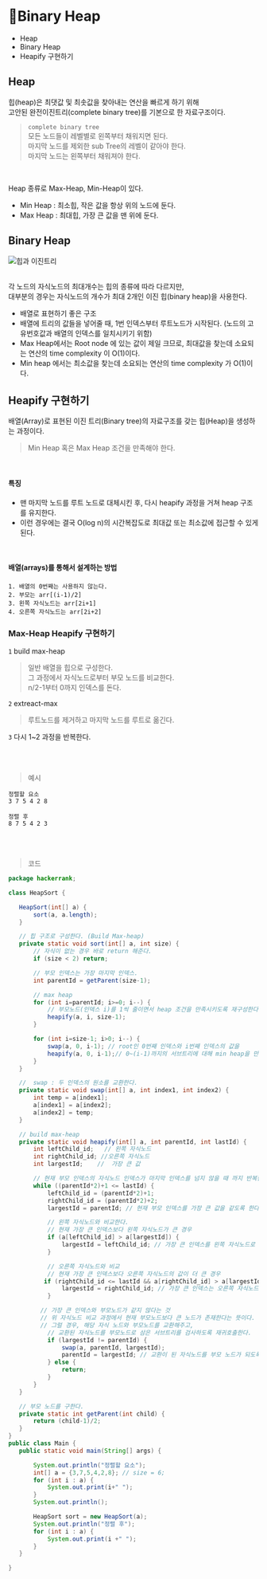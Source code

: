 # 📌Binary Heap
+ Heap
+ Binary Heap
+ Heapify 구현하기

## Heap
힙(heap)은 최댓값 및 최솟값을 찾아내는 연산을 빠르게 하기 위해 <br>
고안된 완전이진트리(complete binary tree)를 기본으로 한 자료구조이다.

> `complete binary tree` <br>
> 모든 노드들이 레벨별로 왼쪽부터 채워지면 된다. <br>
> 마지막 노드를 제외한 sub Tree의 레벨이 같아야 한다. <br>
> 마지막 노드는 왼쪽부터 채워져야 한다. <br>

<br>

Heap 종류로 Max-Heap, Min-Heap이 있다.<br>
+ Min Heap : 최소힙, 작은 값을 항상 위의 노드에 둔다.
+ Max Heap : 최대힙, 가장 큰 값을 맨 위에 둔다.

## Binary Heap
![힙과 이진트리](https://user-images.githubusercontent.com/57389368/223467579-739129c5-5a2f-4795-bafc-f4da1631a402.png) <br><br>

각 노드의 자식노드의 최대개수는 힙의 종류에 따라 다르지만, <br>
대부분의 경우는 자식노드의 개수가 최대 2개인 이진 힙(binary heap)을 사용한다.


+ 배열로 표현하기 좋은 구조
+ 배열에 트리의 값들을 넣어줄 때, 1번 인덱스부터 루트노드가 시작된다. (노드의 고유번호값과 배열의 인덱스를 일치시키기 위함)
+ Max Heap에서는 Root node 에 있는 값이 제일 크므로,  최대값을 찾는데 소요되는 연산의 time complexity 이 O(1)이다. 
+ Min heap 에서는 최소값을 찾는데 소요되는 연산의 time complexity 가 O(1)이다.

## Heapify 구현하기
배열(Array)로 표현된 이진 트리(Binary tree)의 자료구조를 갖는 힙(Heap)을 생성하는 과정이다.
>  Min Heap 혹은 Max Heap 조건을 만족해야 한다.
 
 <br>
 
 #### 특징
+ 맨 마지막 노드를 루트 노드로 대체시킨 후, 다시 heapify 과정을 거쳐 heap 구조를 유지한다. 
+ 이런 경우에는 결국 O(log n)의 시간복잡도로 최대값 또는 최소값에 접근할 수 있게 된다.

<br>

#### 배열(arrays)를 통해서 설계하는 방법
```
1. 배열의 0번째는 사용하지 않는다.
2. 부모는 arr[(i-1)/2]
3. 왼쪽 자식노드는 arr[2i+1]
4. 오른쪽 자식노드는 arr[2i+2]
```

### Max-Heap Heapify 구현하기
`1` build max-heap 
> 일반 배열을 힙으로 구성한다. <br>
> 그 과정에서 자식노드로부터 부모 노드를 비교한다. <br>
> n/2-1부터 0까지 인덱스를 돈다. <br>


 `2` extreact-max
> 루트노드를 제거하고 마지막 노드를 루트로 옮긴다.

 `3` 다시 1~2 과정을 반복한다.
 
  <br><br>
  
 > 예시
 ```
정렬할 요소
3 7 5 4 2 8 

정렬 후
8 7 5 4 2 3 
```

  <br><br>
 
 > 코드
 ```java
 package hackerrank;

class HeapSort {

    HeapSort(int[] a) {
        sort(a, a.length);
    }

    // 힙 구조로 구성한다. (Build Max-heap)
    private static void sort(int[] a, int size) {
        // 자식이 없는 경우 바로 return 해준다.
        if (size < 2) return;

        // 부모 인덱스는 가장 마지막 인덱스.
        int parentId = getParent(size-1);

        // max heap
        for (int i=parentId; i>=0; i--) {
            // 부모노드(인덱스 i)를 1씩 줄이면서 heap 조건을 만족시키도록 재구성한다.
            heapify(a, i, size-1);
        }

        for (int i=size-1; i>0; i--) {
            swap(a, 0, i-1); // root인 0번째 인덱스와 i번째 인덱스의 값을
            heapify(a, 0, i-1);// 0~(i-1)까지의 서브트리에 대해 min heap을 만족하도록 재구성한다.
        }
    }

    //  swap : 두 인덱스의 원소를 교환한다.
    private static void swap(int[] a, int index1, int index2) {
        int temp = a[index1];
        a[index1] = a[index2];
        a[index2] = temp;
    }

    // build max-heap
    private static void heapify(int[] a, int parentId, int lastId) {
        int leftChild_id;   // 왼쪽 자식노드
        int rightChild_id; //오른쪽 자식노드
        int largestId;    //  가장 큰 값

        // 현재 부모 인덱스의 자식노드 인덱스가 마지막 인덱스를 넘지 않을 때 까지 반복한다.
        while ((parentId*2)+1 <= lastId) {
            leftChild_id = (parentId*2)+1;
            rightChild_id = (parentId*2)+2;
            largestId = parentId; // 현재 부모 인덱스를 가장 큰 값을 같도록 한다.

            // 왼쪽 자식노드와 비교한다.
            // 현재 가장 큰 인덱스보다 왼쪽 자식노드가 큰 경우
            if (a[leftChild_id] > a[largestId]) {
                largestId = leftChild_id; // 가장 큰 인덱스를 왼쪽 자식노드로 바꾼다.
            }

            // 오른쪽 자식노드와 비교
            // 현재 가장 큰 인덱스보다 오른쪽 자식노드의 값이 더 큰 경우
           if (rightChild_id <= lastId && a[rightChild_id] > a[largestId]) {
                largestId = rightChild_id; // 가장 큰 인덱스는 오른쪽 자식노드가 된다.
            }

          // 가장 큰 인덱스와 부모노드가 같지 않다는 것
          // 위 자식노드 비교 과정에서 현재 부모노드보다 큰 노드가 존재한다는 뜻이다.
          // 그럴 경우, 해당 자식 노드와 부모노드를 교환해주고,
            // 교환된 자식노드를 부모노드로 삼은 서브트리를 검사하도록 재귀호출한다.
            if (largestId != parentId) {
                swap(a, parentId, largestId);
                parentId = largestId; // 교환이 된 자식노드를 부모 노드가 되도록 교체한다.
            } else {
                return;
            }
        }
    }

    // 부모 노드를 구한다.
    private static int getParent(int child) {
        return (child-1)/2;
    }
}
public class Main {
    public static void main(String[] args) {

        System.out.println("정렬할 요소");
        int[] a = {3,7,5,4,2,8}; // size = 6;
        for (int i : a) {
            System.out.print(i+" ");
        }
        System.out.println();

        HeapSort sort = new HeapSort(a);
        System.out.println("정렬 후");
        for (int i : a) {
            System.out.print(i +" ");
        }
    }

}
```


